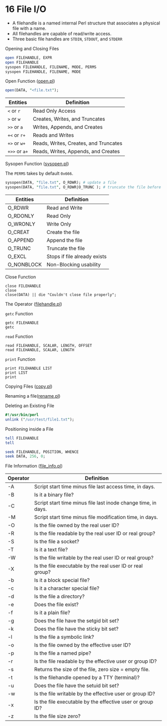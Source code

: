 # 16 File I/O

- A filehandle is a named internal Perl structure that associates a physical file with a name.
- All filehandles are capable of read/write access.
- Three basic file handles are `STDIN`, `STDOUT`, and `STDERR`

Opening and Closing Files

```pl
open FILEHANDLE, EXPR
open FILEHANDLE
sysopen FILEHANDLE, FILENAME, MODE, PERMS
sysopen FILEHANDLE, FILENAME, MODE
```

Open Function ([open.pl](open.pl))

```pl
open(DATA, "<file.txt");
```
Entities | Definition
---------|-----------
`<` or `r` | Read Only Access
`>` or `w` | Creates, Writes, and Truncates
`>>` or `a` | Writes, Appends, and Creates
`+<` or `r+` | Reads and Writes
`+>` or `w+` | Reads, Writes, Creates, and Truncates
`+>>` or `a+` | Reads, Writes, Appends, and Creates

Sysopen Function ([sysopen.pl](sysopen.pl))

The `PERMS` takes by default `0x666`.

```pl
sysopen(DATA, "file.txt", O_RDWR); # update a file
sysopen(DATA, "file.txt", O_RDWR|O_TRUNC ); # truncate the file before updating
```

Entities | Definition
---------|-----------
O_RDWR | Read and Write
O_RDONLY | Read Only
O_WRONLY | Write Only
O_CREAT | Create the file
O_APPEND | Append the file
O_TRUNC | Truncate the file
O_EXCL | Stops if file already exists
O_NONBLOCK | Non-Blocking usability

Close Function

```
close FILEHANDLE
close
close(DATA) || die "Couldn't close file properly";
```

The <FILEHANDLE> Operator ([filehandle.pl](filehandle.pl))

`getc` Function

```
getc FILEHANDLE
getc
```

`read` Function

```
read FILEHANDLE, SCALAR, LENGTH, OFFSET
read FILEHANDLE, SCALAR, LENGTH
```

`print` Function

```
print FILEHANDLE LIST
print LIST
print
```

Copying Files ([copy.pl](copy.pl))

Renaming a file([rename.pl](rename.pl))

Deleting an Existing File

```pl
#!/usr/bin/perl
unlink ("/usr/test/file1.txt");
```


Positioning inside a File

```pl
tell FILEHANDLE
tell

seek FILEHANDLE, POSITION, WHENCE
seek DATA, 256, 0;
```

File Information ([file_info.pl](file_info.pl))



Operator | Definition
---------|-----------
-A | Script start time minus file last access time, in days.
-B | Is it a binary file?
-C | Script start time minus file last inode change time, in days.
-M | Script start time minus file modification time, in days.
-O | Is the file owned by the real user ID?
-R | Is the file readable by the real user ID or real group?
-S | Is the file a socket?
-T | Is it a text file?
-W | Is the file writable by the real user ID or real group?
-X | Is the file executable by the real user ID or real group?
-b | Is it a block special file?
-c | Is it a character special file?
-d | Is the file a directory?
-e | Does the file exist?
-f | Is it a plain file?
-g | Does the file have the setgid bit set?
-k | Does the file have the sticky bit set?
-l | Is the file a symbolic link?
-o | Is the file owned by the effective user ID?
-p | Is the file a named pipe?
-r | Is the file readable by the effective user or group ID?
-s | Returns the size of the file, zero size = empty file.
-t | Is the filehandle opened by a TTY (terminal)?
-u | Does the file have the setuid bit set?
-w | Is the file writable by the effective user or group ID?
-x | Is the file executable by the effective user or group ID?
-z | Is the file size zero?
